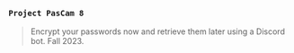 ### `Project PasCam 8`
> Encrypt your passwords now and retrieve them later using a Discord bot. Fall 2023.
